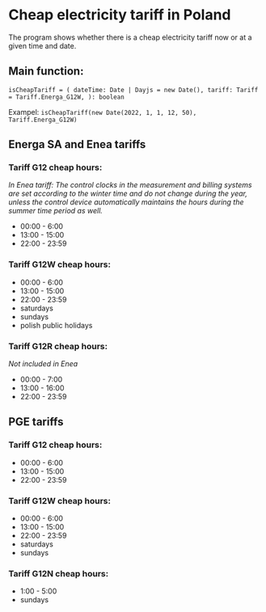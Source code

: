 # Cheap electricity tariff in Poland

The program shows whether there is a cheap electricity tariff now or at a given time and date.

## Main function:

`isCheapTariff = ( dateTime: Date | Dayjs = new Date(), tariff: Tariff = Tariff.Energa_G12W, ): boolean`

Exampel:
`isCheapTariff(new Date(2022, 1, 1, 12, 50), Tariff.Energa_G12W)`

## Energa SA and Enea tariffs

### Tariff G12 cheap hours:

_In Enea tariff: The control clocks in the measurement and billing systems are set according to the winter time and do not change during the year, unless the control device automatically maintains the hours during the summer time period as well._

- 00:00 - 6:00
- 13:00 - 15:00
- 22:00 - 23:59

### Tariff G12W cheap hours:

- 00:00 - 6:00
- 13:00 - 15:00
- 22:00 - 23:59
- saturdays
- sundays
- polish public holidays

### Tariff G12R cheap hours:

_Not included in Enea_

- 00:00 - 7:00
- 13:00 - 16:00
- 22:00 - 23:59

## PGE tariffs

### Tariff G12 cheap hours:

- 00:00 - 6:00
- 13:00 - 15:00
- 22:00 - 23:59

### Tariff G12W cheap hours:

- 00:00 - 6:00
- 13:00 - 15:00
- 22:00 - 23:59
- saturdays
- sundays

### Tariff G12N cheap hours:

- 1:00 - 5:00
- sundays
